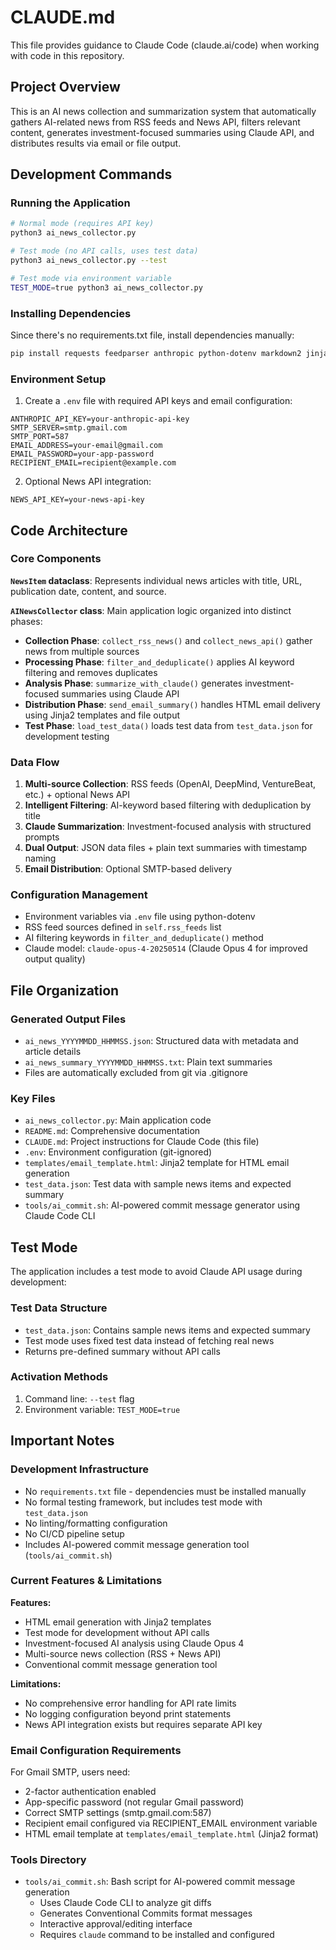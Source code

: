 # CLAUDE.md

This file provides guidance to Claude Code (claude.ai/code) when working with code in this repository.

## Project Overview

This is an AI news collection and summarization system that automatically gathers AI-related news from RSS feeds and News API, filters relevant content, generates investment-focused summaries using Claude API, and distributes results via email or file output.

## Development Commands

### Running the Application
```bash
# Normal mode (requires API key)
python3 ai_news_collector.py

# Test mode (no API calls, uses test data)
python3 ai_news_collector.py --test

# Test mode via environment variable
TEST_MODE=true python3 ai_news_collector.py
```

### Installing Dependencies
Since there's no requirements.txt file, install dependencies manually:
```bash
pip install requests feedparser anthropic python-dotenv markdown2 jinja2
```

### Environment Setup
1. Create a `.env` file with required API keys and email configuration:
```
ANTHROPIC_API_KEY=your-anthropic-api-key
SMTP_SERVER=smtp.gmail.com
SMTP_PORT=587
EMAIL_ADDRESS=your-email@gmail.com
EMAIL_PASSWORD=your-app-password
RECIPIENT_EMAIL=recipient@example.com
```

2. Optional News API integration:
```
NEWS_API_KEY=your-news-api-key
```

## Code Architecture

### Core Components

**`NewsItem` dataclass**: Represents individual news articles with title, URL, publication date, content, and source.

**`AINewsCollector` class**: Main application logic organized into distinct phases:
- **Collection Phase**: `collect_rss_news()` and `collect_news_api()` gather news from multiple sources
- **Processing Phase**: `filter_and_deduplicate()` applies AI keyword filtering and removes duplicates
- **Analysis Phase**: `summarize_with_claude()` generates investment-focused summaries using Claude API
- **Distribution Phase**: `send_email_summary()` handles HTML email delivery using Jinja2 templates and file output
- **Test Phase**: `load_test_data()` loads test data from `test_data.json` for development testing

### Data Flow
1. **Multi-source Collection**: RSS feeds (OpenAI, DeepMind, VentureBeat, etc.) + optional News API
2. **Intelligent Filtering**: AI-keyword based filtering with deduplication by title
3. **Claude Summarization**: Investment-focused analysis with structured prompts
4. **Dual Output**: JSON data files + plain text summaries with timestamp naming
5. **Email Distribution**: Optional SMTP-based delivery

### Configuration Management
- Environment variables via `.env` file using python-dotenv
- RSS feed sources defined in `self.rss_feeds` list
- AI filtering keywords in `filter_and_deduplicate()` method
- Claude model: `claude-opus-4-20250514` (Claude Opus 4 for improved output quality)

## File Organization

### Generated Output Files
- `ai_news_YYYYMMDD_HHMMSS.json`: Structured data with metadata and article details
- `ai_news_summary_YYYYMMDD_HHMMSS.txt`: Plain text summaries
- Files are automatically excluded from git via .gitignore

### Key Files
- `ai_news_collector.py`: Main application code
- `README.md`: Comprehensive documentation
- `CLAUDE.md`: Project instructions for Claude Code (this file)
- `.env`: Environment configuration (git-ignored)
- `templates/email_template.html`: Jinja2 template for HTML email generation
- `test_data.json`: Test data with sample news items and expected summary
- `tools/ai_commit.sh`: AI-powered commit message generator using Claude Code CLI

## Test Mode

The application includes a test mode to avoid Claude API usage during development:

### Test Data Structure
- `test_data.json`: Contains sample news items and expected summary
- Test mode uses fixed test data instead of fetching real news
- Returns pre-defined summary without API calls

### Activation Methods
1. Command line: `--test` flag
2. Environment variable: `TEST_MODE=true`

## Important Notes

### Development Infrastructure
- No `requirements.txt` file - dependencies must be installed manually
- No formal testing framework, but includes test mode with `test_data.json`
- No linting/formatting configuration
- No CI/CD pipeline setup
- Includes AI-powered commit message generation tool (`tools/ai_commit.sh`)

### Current Features & Limitations
**Features:**
- HTML email generation with Jinja2 templates
- Test mode for development without API calls
- Investment-focused AI analysis using Claude Opus 4
- Multi-source news collection (RSS + News API)
- Conventional commit message generation tool

**Limitations:**
- No comprehensive error handling for API rate limits
- No logging configuration beyond print statements
- News API integration exists but requires separate API key

### Email Configuration Requirements
For Gmail SMTP, users need:
- 2-factor authentication enabled
- App-specific password (not regular Gmail password)
- Correct SMTP settings (smtp.gmail.com:587)
- Recipient email configured via RECIPIENT_EMAIL environment variable
- HTML email template at `templates/email_template.html` (Jinja2 format)

### Tools Directory
- `tools/ai_commit.sh`: Bash script for AI-powered commit message generation
  - Uses Claude Code CLI to analyze git diffs
  - Generates Conventional Commits format messages
  - Interactive approval/editing interface
  - Requires `claude` command to be installed and configured